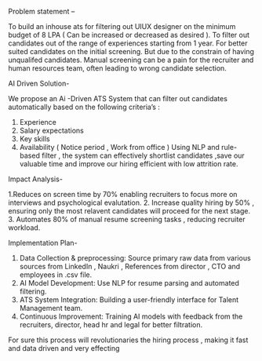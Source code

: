 Problem statement – 

To build an inhouse ats for filtering out UIUX designer on the minimum budget of 8 LPA ( Can be increased or decreased as desired ). To filter out candidates out of the range of experiences starting from 1 year. For better suited candidates on the initial screening. But due to the constrain of having unqualifed candidates. Manual screening can be a pain for the recruiter and human resources team, often leading to wrong candidate selection.

AI Driven Solution- 

We propose an Ai -Driven ATS System that can filter out candidates automatically based on the following criteria’s :
1.	Experience
2.	Salary expectations
3.	Key skills 
4.	Availability ( Notice period , Work from office )
Using NLP and rule-based filter , the system can effectively shortlist candidates ,save our valuable time and improve our hiring efficient with low attrition rate.

Impact Analysis-

1.Reduces on screen time by 70% enabling recruiters to focus more on interviews and psychological evalutation.
2. Increase quality hiring by 50% , ensuring only the most relavent candidates will proceed for the next stage.
3. Automates 80% of manual resume screening tasks , reducing recruiter workload.

Implementation Plan-

1.	Data Collection & preprocessing: Source primary raw data from various sources from LinkedIn , Naukri , References from director , CTO and employees in .csv file.
2.	AI Model Development: Use NLP for resume parsing and automated filtering.
3.	ATS System Integration: Building a user-friendly interface for Talent Management team.
4.	Continuous Improvement: Training AI models with feedback from the recruiters, director, head hr and legal for better filtration.
   
For sure this process will revolutionaries the hiring process , making it fast and data driven and very effecting 
